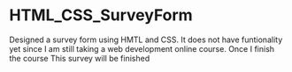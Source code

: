 # HTML_CSS_SurveyForm
Designed a survey form using HMTL and CSS. It does not have funtionality yet since I am still taking a web development online course. Once I finish the course This survey will be finished
